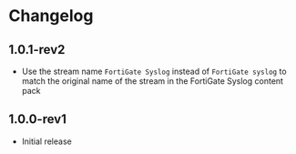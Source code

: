 # Changelog

## 1.0.1-rev2

- Use the stream name `FortiGate Syslog` instead of `FortiGate syslog` to match the original name of the stream in the FortiGate Syslog content pack

## 1.0.0-rev1

- Initial release
